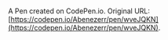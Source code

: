 # 

A Pen created on CodePen.io. Original URL: [https://codepen.io/Abenezerr/pen/wveJQKN](https://codepen.io/Abenezerr/pen/wveJQKN).


